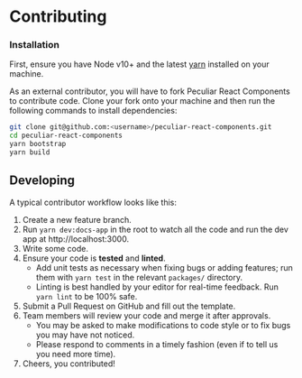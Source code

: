 # Contributing

### Installation

First, ensure you have Node v10+ and the latest [yarn](https://yarnpkg.com) installed on your machine.

As an external contributor, you will have to fork Peculiar React Components to contribute code.
Clone your fork onto your machine and then run the following commands to install dependencies:

```sh
git clone git@github.com:<username>/peculiar-react-components.git
cd peculiar-react-components
yarn bootstrap
yarn build
```

## Developing

A typical contributor workflow looks like this:

1. Create a new feature branch.
1. Run `yarn dev:docs-app` in the root to watch all the code and run the dev app at http://localhost:3000.
1. Write some code.
1. Ensure your code is **tested** and **linted**.
    - Add unit tests as necessary when fixing bugs or adding features; run them with `yarn test` in the relevant `packages/` directory.
    - Linting is best handled by your editor for real-time feedback. Run `yarn lint` to be 100% safe.
1. Submit a Pull Request on GitHub and fill out the template.
1. Team members will review your code and merge it after approvals.
    - You may be asked to make modifications to code style or to fix bugs you may have not noticed.
    - Please respond to comments in a timely fashion (even if to tell us you need more time).
1. Cheers, you contributed!
